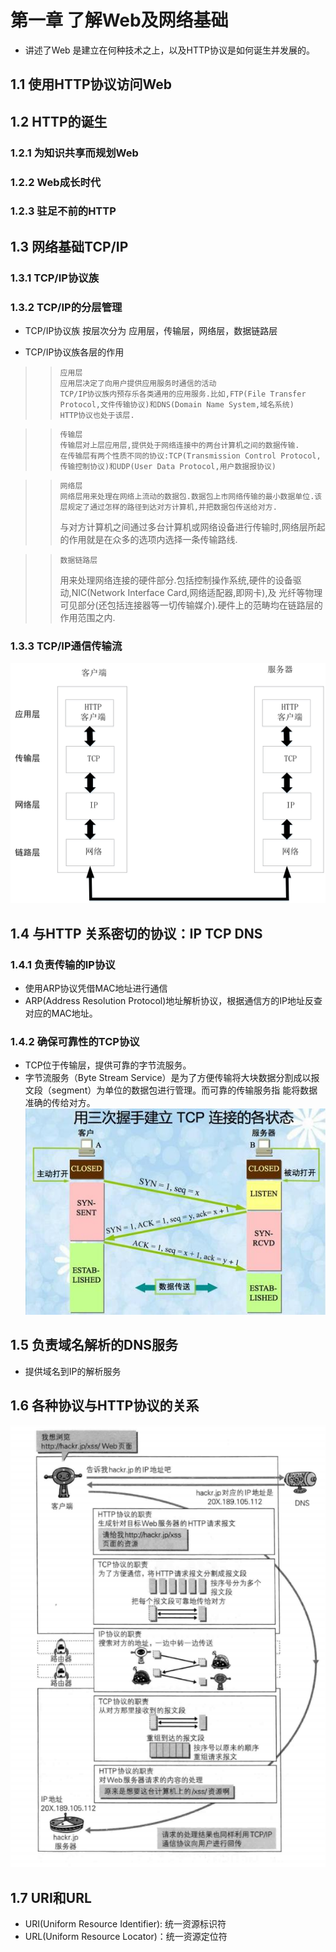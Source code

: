 # 第一章 了解Web及网络基础
* 讲述了Web 是建立在何种技术之上，以及HTTP协议是如何诞生并发展的。

## 1.1 使用HTTP协议访问Web

## 1.2 HTTP的诞生

### 1.2.1 为知识共享而规划Web

### 1.2.2 Web成长时代

### 1.2.3 驻足不前的HTTP

## 1.3 网络基础TCP/IP

### 1.3.1 TCP/IP协议族

### 1.3.2 TCP/IP的分层管理

* TCP/IP协议族 按层次分为 应用层，传输层，网络层，数据链路层

* TCP/IP协议族各层的作用

>>     应用层
>>     应用层决定了向用户提供应用服务时通信的活动
>>     TCP/IP协议族内预存乐各类通用的应用服务.比如,FTP(File Transfer Protocol,文件传输协议)和DNS(Domain Name System,域名系统)
>>     HTTP协议也处于该层.

>>     传输层
>>     传输层对上层应用层,提供处于网络连接中的两台计算机之间的数据传输.
>>     在传输层有两个性质不同的协议:TCP(Transmission Control Protocol,传输控制协议)和UDP(User Data Protocol,用户数据报协议)
    
>>     网络层
>>     网络层用来处理在网络上流动的数据包.数据包上市网络传输的最小数据单位.该层规定了通过怎样的路径到达对方计算机,并把数据包传送给对方.
>>    与对方计算机之间通过多台计算机或网络设备进行传输时,网络层所起的作用就是在众多的选项内选择一条传输路线.
    
>>     数据链路层
>>    用来处理网络连接的硬件部分.包括控制操作系统,硬件的设备驱动,NIC(Network Interface Card,网络适配器,即网卡),及
>>    光纤等物理可见部分(还包括连接器等一切传输媒介).硬件上的范畴均在链路层的作用范围之内.

### 1.3.3 TCP/IP通信传输流
![](TCP_IP通信传输流.jpg)

## 1.4 与HTTP 关系密切的协议：IP TCP DNS
### 1.4.1 负责传输的IP协议
* 使用ARP协议凭借MAC地址进行通信
* ARP(Address Resolution Protocol)地址解析协议，根据通信方的IP地址反查对应的MAC地址。

### 1.4.2 确保可靠性的TCP协议
* TCP位于传输层，提供可靠的字节流服务。
* 字节流服务（Byte Stream Service）是为了方便传输将大块数据分割成以报文段（segment）为单位的数据包进行管理。而可靠的传输服务指
能将数据准确的传给对方。
![](TCP三次握手.jpg)
## 1.5 负责域名解析的DNS服务
* 提供域名到IP的解析服务
## 1.6 各种协议与HTTP协议的关系
![](各协议之间的关系.png)
## 1.7 URI和URL
* URI(Uniform Resource Identifier): 统一资源标识符
* URL(Uniform Resource Locator)：统一资源定位符































